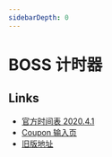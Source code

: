 ```yaml
---
sidebarDepth: 0
---
```


# BOSS 计时器

<Badge text="Chrome ✔️" />
<Badge text="Edge ✔️" />
<Badge type="danger" text="IE ✖️" />

<ClientOnly>
  <BossTimer />
</ClientOnly>

## Links
- [官方时间表 2020.4.1](https://www.console.playblackdesert.com/News/Detail?boardNo=3491)
- [Coupon 输入页](https://payment.console.playblackdesert.com/Shop/Coupon/)
- [旧版地址](https://luckycat.xyz/tools/boss/)
